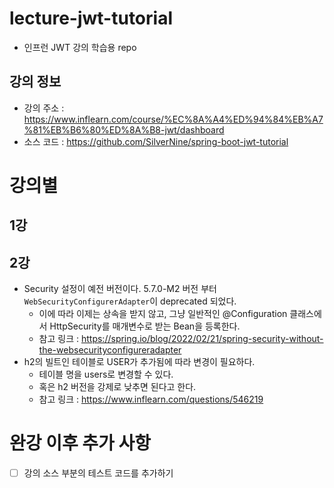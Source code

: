 # lecture-jwt-tutorial
- 인프런 JWT 강의 학습용 repo

## 강의 정보
- 강의 주소 : https://www.inflearn.com/course/%EC%8A%A4%ED%94%84%EB%A7%81%EB%B6%80%ED%8A%B8-jwt/dashboard
- 소스 코드 : https://github.com/SilverNine/spring-boot-jwt-tutorial

# 강의별

## 1강

## 2강
- Security 설정이 예전 버전이다. 5.7.0-M2 버전 부터 `WebSecurityConfigurerAdapter`이 deprecated 되었다.
  - 이에 따라 이제는 상속을 받지 않고, 그냥 일반적인 @Configuration 클래스에서 HttpSecurity를 매개변수로 받는 Bean을 등록한다. 
  - 참고 링크 :  <https://spring.io/blog/2022/02/21/spring-security-without-the-websecurityconfigureradapter>
- h2의 빌트인 테이블로 USER가 추가됨에 따라 변경이 필요하다.
  - 테이블 명을 users로 변경할 수 있다.
  - 혹은 h2 버전을 강제로 낮추면 된다고 한다.
  - 참고 링크 : <https://www.inflearn.com/questions/546219>

# 완강 이후 추가 사항
- [ ] 강의 소스 부분의 테스트 코드를 추가하기